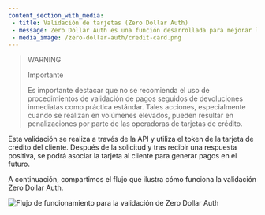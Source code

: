 ```yaml
---
content_section_with_media: 
 - title: Validación de tarjetas (Zero Dollar Auth)
 - message: Zero Dollar Auth es una función desarrollada para mejorar la validación de tarjetas de crédito o débito, con el objetivo de optimizar la experiencia del cliente. Con ella, es posible asegurar que no se cobren cargos efectivos en la tarjeta del cliente, eliminando la necesidad de cancelaciones o devoluciones después de la autorización de la transacción.
 - media_image: /zero-dollar-auth/credit-card.png
---
```


> WARNING
>
> Importante
>
> Es importante destacar que no se recomienda el uso de procedimientos de validación de pagos seguidos de devoluciones inmediatas como práctica estándar. Tales acciones, especialmente cuando se realizan en volúmenes elevados, pueden resultar en penalizaciones por parte de las operadoras de tarjetas de crédito.

Esta validación se realiza a través de la API y utiliza el token de la tarjeta de crédito del cliente. Después de la solicitud y tras recibir una respuesta positiva, se podrá asociar la tarjeta al cliente para generar pagos en el futuro.

A continuación, compartimos el flujo que ilustra cómo funciona la validación Zero Dollar Auth.

![Flujo de funcionamiento para la validación de Zero Dollar Auth](zero-dollar-auth/Fluxo_ZDA_ES_v3.png)

